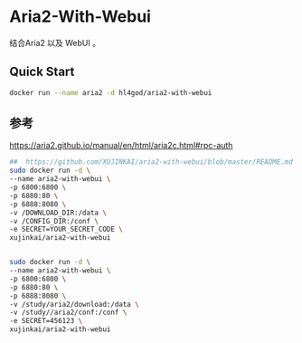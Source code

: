# Aria2-With-Webui

结合Aria2 以及 WebUI 。
## Quick Start

```bash
docker run --name aria2 -d hl4god/aria2-with-webui
```

## 参考

https://aria2.github.io/manual/en/html/aria2c.html#rpc-auth

```bash
##  https://github.com/XUJINKAI/aria2-with-webui/blob/master/README.md
sudo docker run -d \
--name aria2-with-webui \
-p 6800:6800 \
-p 6880:80 \
-p 6888:8080 \
-v /DOWNLOAD_DIR:/data \
-v /CONFIG_DIR:/conf \
-e SECRET=YOUR_SECRET_CODE \
xujinkai/aria2-with-webui


sudo docker run -d \
--name aria2-with-webui \
-p 6800:6800 \
-p 6880:80 \
-p 6888:8080 \
-v /study/aria2/download:/data \
-v /study//aria2/conf:/conf \
-e SECRET=456123 \
xujinkai/aria2-with-webui

```